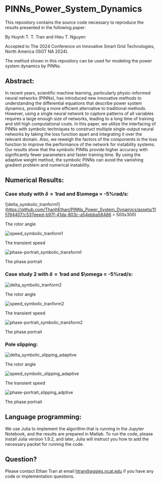# PINNs_Power_System_Dynamics

This repository contains the source code necessary to reproduce the results presented in the following paper:

By Huynh T. T. Tran and Hieu T. Nguyen

Accepted to The 2024 Conference on Innovative Smart Grid Technologies, North America (ISGT NA 2024).

The method shown in this repository can be used for modeling the power system dynamics by PINNs.

## Abstract:
In recent years, scientific machine learning, particularly physic-informed neural networks (PINNs), has introduced new innovative methods to understanding the differential equations that describe power system dynamics, providing a more efficient alternative to traditional methods. However, using a single neural network to capture patterns of all variables requires a large enough size of networks, leading to a long time of training and still high computational costs. In this paper, we utilize the interfacing of PINNs with symbolic techniques to construct multiple single-output neural networks by taking the loss function apart and integrating it over the relevant domain. Also, we reweigh the factors of the components in the loss function to improve the performance of the network for instability systems.
Our results show that the symbolic PINNs provide higher accuracy with significantly fewer parameters and faster training time. By using the adaptive weight method, the symbolic PINNs can avoid the vanishing gradient problem and numerical instability.

## Numerical Results:
### Case study with $\delta = 1$rad and $\omega = -5%rad/s:

![delta_symbolic_tranform1](https://github.com/ThanhEthan/PINNs_Power_System_Dynamics/assets/115194407/c537eeed-b97f-41da-803c-a54ebba58486 = 500x300)

The rotor angle

![speed_symbolic_tranform1](https://github.com/ThanhEthan/PINNs_Power_System_Dynamics/assets/115194407/bea0e331-c008-4a28-be98-e5104e4feca5)

The transient speed

![phase-portrait_symbolic_transform1](https://github.com/ThanhEthan/PINNs_Power_System_Dynamics/assets/115194407/6a89e8fb-07ba-43d6-a9be-9946ccc03dbf)

The phase portrait


### Case study 2 with $\delta = 1$rad and $\omega = -5%rad/s:

![delta_symbolic_tranform2](https://github.com/ThanhEthan/PINNs_Power_System_Dynamics/assets/115194407/de4d9102-dd1d-49f7-9bf9-c2e316e46837)

The rotor angle

![speed_symbolic_tranform2](https://github.com/ThanhEthan/PINNs_Power_System_Dynamics/assets/115194407/5fface78-47be-4f5f-a112-2d486964e02e)

The transient speed

![phase-portrait_symbolic_transform2](https://github.com/ThanhEthan/PINNs_Power_System_Dynamics/assets/115194407/585a9c5c-8e87-4571-b815-6d554d94a331)

The phase portrait

### Pole slipping:
![delta_symbolic_slipping_adaptive](https://github.com/ThanhEthan/PINNs_Power_System_Dynamics/assets/115194407/ee89b867-44a0-41e8-b475-3dbf3b75beec)

The rotor angle

![speed_symbolic_slipping_adaptive](https://github.com/ThanhEthan/PINNs_Power_System_Dynamics/assets/115194407/2ab0e286-01e4-4f2f-8300-719e314b9715)

The transient speed

![phase-portrait_slipping_adptive](https://github.com/ThanhEthan/PINNs_Power_System_Dynamics/assets/115194407/cebd1c8c-b6fc-4ad0-aab1-ea14399ceac5)

The phase portrait


## Language programming:
We use Julia to implement the algorithm that is running in the Jupyter Notebook, and the results are prepared in Matlab.
To run the code, please install Julia version 1.9.2, and later, Julia will instruct you how to add the necessary packet for running the code.

## Question?
Please contact Ethan Tran at email htran@aggies.ncat.edu if you have any code or implementation questions.

